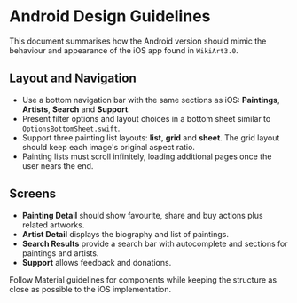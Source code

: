 # Android Design Guidelines

This document summarises how the Android version should mimic the behaviour and appearance of the iOS app found in `WikiArt3.0`.

## Layout and Navigation

- Use a bottom navigation bar with the same sections as iOS: **Paintings**, **Artists**, **Search** and **Support**.
- Present filter options and layout choices in a bottom sheet similar to `OptionsBottomSheet.swift`.
- Support three painting list layouts: **list**, **grid** and **sheet**. The grid layout should keep each image's original aspect ratio.
- Painting lists must scroll infinitely, loading additional pages once the user nears the end.

## Screens

- **Painting Detail** should show favourite, share and buy actions plus related artworks.
- **Artist Detail** displays the biography and list of paintings.
- **Search Results** provide a search bar with autocomplete and sections for paintings and artists.
- **Support** allows feedback and donations.

Follow Material guidelines for components while keeping the structure as close as possible to the iOS implementation.
